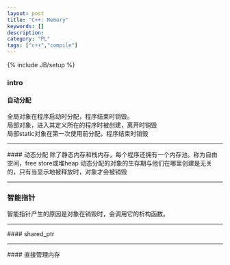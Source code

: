 ```yaml
--- 
layout: post 
title: "C++: Memory" 
keywords: [] 
description: 
category: "PL"
tags: ["c++","compile"]
--- 
```

{% include JB/setup %}
### intro
#### 自动分配
全局对象在程序启动时分配，程序结束时销毁。<br/>
局部对象，进入其定义所在的程序时被创建，离开时销毁<br/>
局部static对象在第一次使用前分配，程序结束时销毁<br/>
<hr />
#### 动态分配
除了静态内存和栈内存，每个程序还拥有一个内存池。称为自由空间，free store或堆heap
动态分配的对象的生存期与他们在哪里创建是无关的，只有当显示地被释放时，对象才会被销毁
<hr />

### 智能指针
智能指针产生的原因是对象在销毁时，会调用它的析构函数。
<hr />
#### shared_ptr
<hr />
#### 直接管理内存

